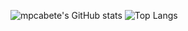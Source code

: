 ![mpcabete's GitHub stats](https://github-readme-stats-five-lake-36.vercel.app/api?username=mpcabete&show_icons=true&theme=gruvbox)
![Top Langs](https:/github-readme-stats-five-lake-36.vercel.app/api/top-langs/?username=mpcabete&layout=compact&theme=gruvbox)
<!--
**mpcabete/mpcabete** is a ✨ _special_ ✨ repository because its `README.md` (this file) appears on your GitHub profile.

Here are some ideas to get you started:

- 🔭 I’m currently working on ...
- 🌱 I’m currently learning ...
- 👯 I’m looking to collaborate on ...
- 🤔 I’m looking for help with ...
- 💬 Ask me about ...
- 📫 How to reach me: ...
- 😄 Pronouns: ...
- ⚡ Fun fact: ...
-->
